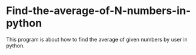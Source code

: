 # Find-the-average-of-N-numbers-in-python
This program is about how to find the average of given numbers by user in python.
